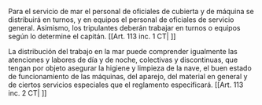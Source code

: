 Para el servicio de mar el personal de oficiales de cubierta y de máquina se distribuirá en turnos, y en equipos el personal de oficiales de servicio general. Asimismo, los tripulantes deberán trabajar en turnos o equipos según lo determine el capitán. [[Art. 113 inc. 1 CT| ]]

La distribución del trabajo en la mar puede comprender igualmente las atenciones y labores de día y de noche, colectivas y discontinuas, que tengan por objeto asegurar la higiene y limpieza de la nave, el buen estado de funcionamiento de las máquinas, del aparejo, del material en general y de ciertos servicios especiales que el reglamento especificará. [[Art. 113 inc. 2 CT| ]]